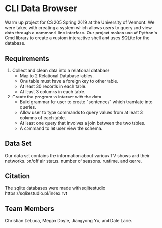 # CLI Data Browser
Warm up project for CS 205 Spring 2019 at the University of Vermont. We were taked with creating a system which allows users to query and view data through a command-line interface. Our project makes use of Python's Cmd library to create a custom interactive shell and uses SQLite for the database.
## Requirements
1. Collect and clean data into a relational database
	* Map to 2 Relational Database tables.
	* One table must have a foreign key to other table.
	* At least 30 records in each table.
	* At least 3 columns in each table.
2. Create the program to interact with the data
	* Build grammar for user to create "sentences" which translate into queries.
	* Allow user to type commands to query values from at least 3 columns of each table.
	* At least one query that involves a join between the two tables.
	* A command to let user view the schema.
## Data Set
Our data set contains the information about various TV shows and their networks, 
on/off air status, number of seasons, runtime, and genre.
## Citation
The sqlite databases were made with sqlitestudio 
https://sqlitestudio.pl/index.rvt

## Team Members
Christian DeLuca, Megan Doyle, Jiangyong Yu, and Dale Larie.
